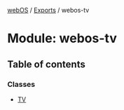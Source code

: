 [webOS](../README.md) / [Exports](../modules.md) / webos-tv

# Module: webos-tv

## Table of contents

### Classes

- [TV](../classes/webos_tv.TV.md)
